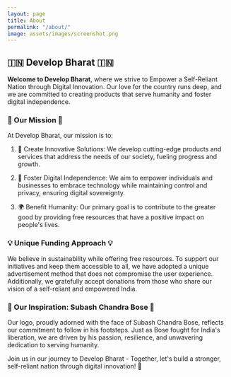 ```yaml
---
layout: page
title: About
permalink: "/about/"
image: assets/images/screenshot.png
---
```


## 🇮🇳 Develop Bharat 🇮🇳

**Welcome to Develop Bharat**, where we strive to Empower a Self-Reliant Nation through Digital Innovation. Our love for the country runs deep, and we are committed to creating products that serve humanity and foster digital independence.

### 🚀 Our Mission 🚀

At Develop Bharat, our mission is to:

1. 🌱 Create Innovative Solutions: We develop cutting-edge products and services that address the needs of our society, fueling progress and growth.

2. 🤝 Foster Digital Independence: We aim to empower individuals and businesses to embrace technology while maintaining control and privacy, ensuring digital sovereignty.

3. 🌍 Benefit Humanity: Our primary goal is to contribute to the greater good by providing free resources that have a positive impact on people's lives.

### 💡 Unique Funding Approach 💡

We believe in sustainability while offering free resources. To support our initiatives and keep them accessible to all, we have adopted a unique advertisement method that does not compromise the user experience. Additionally, we gratefully accept donations from those who share our vision of a self-reliant and empowered India.

### 🌟 Our Inspiration: Subash Chandra Bose 🌟

Our logo, proudly adorned with the face of Subash Chandra Bose, reflects our commitment to follow in his footsteps. Just as Bose fought for India's liberation, we are driven by his passion, resilience, and unwavering dedication to serving humanity.

Join us in our journey to Develop Bharat - Together, let's build a stronger, self-reliant nation through digital innovation! 🙌
